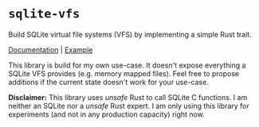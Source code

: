 # `sqlite-vfs`

Build SQLite virtual file systems (VFS) by implementing a simple Rust trait.

[Documentation](https://docs.rs/sqlite-vfs) | [Example](https://github.com/rkusa/sqlite-vfs/blob/main/examples/fs.rs)

This library is build for my own use-case. It doesn't expose everything a SQLite VFS provides (e.g. memory mapped files). Feel free to propose additions if the current state doesn't work for your use-case.

**Disclaimer:** This library uses _unsafe_ Rust to call SQLite C functions. I am neither an SQLite nor a _unsafe_ Rust expert. I am only using this library for experiments (and not in any production capacity) right now.
